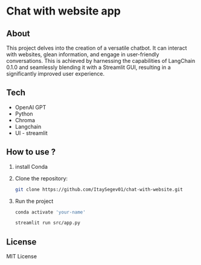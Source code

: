 # Chat with website app 

## About 
This project delves into the creation of a versatile chatbot. It can interact with websites, glean information, and engage in user-friendly conversations. 
This is achieved by harnessing the capabilities of LangChain 0.1.0 and seamlessly blending it with a Streamlit GUI, 
resulting in a significantly improved user experience.

## Tech 
- OpenAI GPT
- Python
- Chroma
- Langchain
- UI - streamlit 

## How to use ?
1. install Conda 

2. Clone the repository:

   ```sh
   git clone https://github.com/ItaySegev01/chat-with-website.git

3. Run the project

    ```sh
    conda activate 'your-name'
    ```
    ```sh
    streamlit run src/app.py
    ```
    
## License 
MIT License

